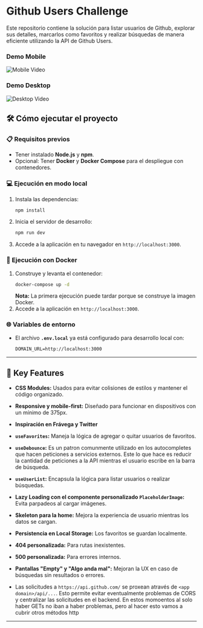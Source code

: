 # Github Users Challenge



Este repositorio contiene la solución para listar usuarios de Github, explorar sus detalles, marcarlos como favoritos y realizar búsquedas de manera eficiente utilizando la API de Github Users.

### Demo Mobile
![Mobile Video](https://raw.githubusercontent.com/flopezluksenberg/ghusersch/refs/heads/main/files/mobile.gif)


### Demo Desktop
![Desktop Video](https://raw.githubusercontent.com/flopezluksenberg/ghusersch/refs/heads/main/files/desktop.gif)



## 🛠️ Cómo ejecutar el proyecto

### 📋 Requisitos previos

- Tener instalado **Node.js** y **npm**.
- Opcional: Tener **Docker** y **Docker Compose** para el despliegue con contenedores.

### 💻 Ejecución en modo local

1. Instala las dependencias:
   ```bash
   npm install
   ```
2. Inicia el servidor de desarrollo:
   ```bash
   npm run dev
   ```
3. Accede a la aplicación en tu navegador en `http://localhost:3000`.

### 🐳 Ejecución con Docker

1. Construye y levanta el contenedor:
   ```bash
   docker-compose up -d
   ```
   **Nota:** La primera ejecución puede tardar porque se construye la imagen Docker.
2. Accede a la aplicación en `http://localhost:3000`.

### 🌐 Variables de entorno

- El archivo **`.env.local`** ya está configurado para desarrollo local con:
  ```env
  DOMAIN_URL=http://localhost:3000
  ```

---

## 🌟 Key Features

- **CSS Modules:** Usados para evitar colisiones de estilos y mantener el código organizado.
- **Responsive y mobile-first:** Diseñado para funcionar en dispositivos con un mínimo de 375px.
- **Inspiración en Frávega y Twitter**
- **`useFavorites`:** Maneja la lógica de agregar o quitar usuarios de favoritos.
- **`useDebounce`:** Es un patron comunmente utilizado en los autocompletes que hacen peticiones a servicios externos. Este lo que hace es reducir la cantidad de peticiones a la API mientras el usuario escribe en la barra de búsqueda.
- **`useUserList`:** Encapsula la lógica para listar usuarios o realizar búsquedas.
- **Lazy Loading con el componente personalizado ************`PlaceholderImage`************:** Evita parpadeos al cargar imágenes.
- **Skeleton para la home:** Mejora la experiencia de usuario mientras los datos se cargan.
- **Persistencia en Local Storage:** Los favoritos se guardan localmente.
- **404 personalizada:** Para rutas inexistentes.
- **500 personalizada:** Para errores internos.
- **Pantallas "Empty" y "Algo anda mal":** Mejoran la UX en caso de búsquedas sin resultados o errores.

- Las solicitudes a `https://api.github.com/` se proxean através de `<app domain>/api/...`. Esto permite evitar eventualmente problemas de CORS y centralizar las solicitudes en el backend. En estos momoentos al solo haber GETs no iban a haber problemas, pero al hacer esto vamos a cubrir otros métodos http


---

